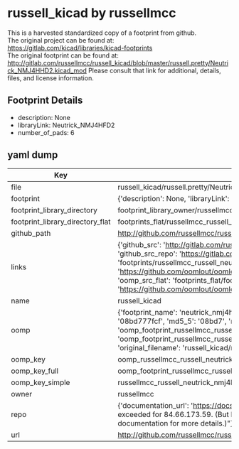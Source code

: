 # russell_kicad by russellmcc  
This is a harvested standardized copy of a footprint from github.  
The original project can be found at:  
https://gitlab.com/kicad/libraries/kicad-footprints  
The original footprint can be found at:
http://gitlab.com/russellmcc/russell_kicad/blob/master/russell.pretty/Neutrick_NMJ4HHD2.kicad_mod
Please consult that link for additional, details, files, and license information.  
## Footprint Details
* description: None  
* libraryLink: Neutrick_NMJ4HFD2  
* number_of_pads: 6  
## yaml dump  
| Key | Value |  
| --- | --- |  
| file | russell_kicad/russell.pretty/Neutrick_NMJ4HFD2.kicad_mod |  
| footprint | {'description': None, 'libraryLink': 'Neutrick_NMJ4HFD2', 'number_of_pads': 6} |  
| footprint_library_directory | footprint_library_owner/russellmcc_russell_kicad |  
| footprint_library_directory_flat | footprints_flat/russellmcc_russell_neutrick_nmj4hfd2/working |  
| github_path | http://github.com/russellmcc/russell_kicad/blob/master/russell.pretty/Neutrick_NMJ4HFD2.kicad_mod |  
| links | {'github_src': 'http://gitlab.com/russellmcc/russell_kicad/blob/master/russell.pretty/Neutrick_NMJ4HHD2.kicad_mod', 'github_src_repo': 'https://gitlab.com/kicad/libraries/kicad-footprints', 'oomp_bot': 'footprints/russellmcc_russell_neutrick_nmj4hfd2/working', 'oomp_bot_github': 'https://github.com/oomlout/oomlout_oomp_footprint_bot/tree/main/footprints/russellmcc_russell_neutrick_nmj4hfd2/working', 'oomp_src_flat': 'footprints_flat/footprints_flat/russellmcc_russell_neutrick_nmj4hfd2/working', 'oomp_src_flat_github': 'https://github.com/oomlout/oomlout_oomp_footprint_src/tree/main/footprints_flat/russellmcc_russell_neutrick_nmj4hfd2/working'} |  
| name | russell_kicad |  
| oomp | {'footprint_name': 'neutrick_nmj4hfd2', 'library_name': 'russell', 'md5': '08bd777fcf5aff70cc5176f81efa4633', 'md5_10': '08bd777fcf', 'md5_5': '08bd7', 'md5_6': '08bd77', 'oomp_key': 'oomp_russellmcc_russell_neutrick_nmj4hfd2', 'oomp_key_extra': 'oomp_footprint_russellmcc_russell_neutrick_nmj4hfd2', 'oomp_key_full': 'oomp_footprint_russellmcc_russell_neutrick_nmj4hfd2_08bd77', 'oomp_key_simple': 'russellmcc_russell_neutrick_nmj4hfd2', 'original_filename': 'russell_kicad/russell.pretty/Neutrick_NMJ4HFD2.kicad_mod', 'owner_name': 'russellmcc'} |  
| oomp_key | oomp_russellmcc_russell_neutrick_nmj4hfd2 |  
| oomp_key_full | oomp_footprint_russellmcc_russell_neutrick_nmj4hfd2 |  
| oomp_key_simple | russellmcc_russell_neutrick_nmj4hfd2 |  
| owner | russellmcc |  
| repo | {'documentation_url': 'https://docs.github.com/rest/overview/resources-in-the-rest-api#rate-limiting', 'message': "API rate limit exceeded for 84.66.173.59. (But here's the good news: Authenticated requests get a higher rate limit. Check out the documentation for more details.)"} |  
| url | http://github.com/russellmcc/russell_kicad |  

